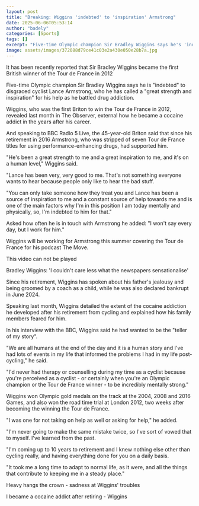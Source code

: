 ```yaml
---
layout: post
title: "Breaking: Wiggins 'indebted' to 'inspiration' Armstrong"
date: 2025-06-06T05:53:14
author: "badely"
categories: [Sports]
tags: []
excerpt: "Five-time Olympic champion Sir Bradley Wiggins says he's 'indebted' to disgraced cyclist Lance Armstrong, saying that he has been a 'great strength an"
image: assets/images/372088d79ce41c03e2a430e050e28b7a.jpg
---
```


It has been recently reported that Sir Bradley Wiggins became the first British winner of the Tour de France in 2012

Five-time Olympic champion Sir Bradley Wiggins says he is "indebted" to disgraced cyclist Lance Armstrong, who he has called a "great strength and inspiration" for his help as he battled drug addiction.

Wiggins, who was the first Briton to win the Tour de France in 2012, revealed last month in The Observer, external how he became a cocaine addict in the years after his career.

And speaking to BBC Radio 5 Live, the 45-year-old Briton said that since his retirement in 2016 Armstrong, who was stripped of seven Tour de France titles for using performance-enhancing drugs, had supported him.

"He's been a great strength to me and a great inspiration to me, and it's on a human level," Wiggins said.

"Lance has been very, very good to me. That's not something everyone wants to hear because people only like to hear the bad stuff.

"You can only take someone how they treat you and Lance has been a source of inspiration to me and a constant source of help towards me and is one of the main factors why I'm in this position I am today mentally and physically, so, I'm indebted to him for that."

Asked how often he is in touch with Armstrong he added: "I won't say every day, but I work for him."

Wiggins will be working for Armstrong this summer covering the Tour de France for his podcast The Move.

This video can not be played

Bradley Wiggins: 'I couldn't care less what the newspapers sensationalise'

Since his retirement, Wiggins has spoken about his father's jealousy and being groomed by a coach as a child, while he was also declared bankrupt in June 2024.

Speaking last month, Wiggins detailed the extent of the cocaine addiction he developed after his retirement from cycling and explained how his family members feared for him.

In his interview with the BBC, Wiggins said he had wanted to be the "teller of my story".

"We are all humans at the end of the day and it is a human story and I've had lots of events in my life that informed the problems I had in my life post-cycling," he said.

"I'd never had therapy or counselling during my time as a cyclist because you're perceived as a cyclist - or certainly when you're an Olympic champion or the Tour de France winner - to be incredibly mentally strong."

Wiggins won Olympic gold medals on the track at the 2004, 2008 and 2016 Games, and also won the road time trial at London 2012, two weeks after becoming the winning the Tour de France.

"I was one for not taking on help as well or asking for help," he added.

"I'm never going to make the same mistake twice, so I've sort of vowed that to myself. I've learned from the past.

"I'm coming up to 10 years to retirement and I knew nothing else other than cycling really, and having everything done for you on a daily basis.

"It took me a long time to adapt to normal life, as it were, and all the things that contribute to keeping me in a steady place."

Heavy hangs the crown - sadness at Wiggins' troubles

I became a cocaine addict after retiring - Wiggins

